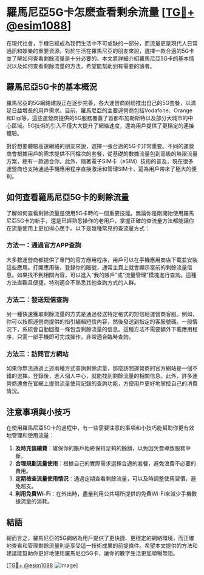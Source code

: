 # 羅馬尼亞5G卡怎麽查看剩余流量 [[TG💪+ @esim1088](https://t.me/s/esim1088)]

在現代社會，手機已經成為我們生活中不可或缺的一部分，而流量更是現代人日常通訊和娛樂的重要資源。對於生活在羅馬尼亞的朋友來說，選擇一款合適的5G卡並了解如何查看剩餘流量是十分必要的。本文將詳細介紹羅馬尼亞5G卡的基本情況以及如何查看剩餘流量的方法，希望能幫助到有需要的讀者。

## 羅馬尼亞5G卡的基本概況

羅馬尼亞的5G網絡建設正在逐步完善，各大運營商紛紛推出自己的5G套餐，以滿足日益增長的用戶需求。目前，羅馬尼亞的主要運營商包括Vodafone、Orange和Digi等，這些運營商提供的5G服務覆蓋了首都布加勒斯特以及部分大城市的中心區域。5G技術的引入不僅大大提升了網絡速度，還為用戶提供了更穩定的連接體驗。

對於想要體驗高速網絡的朋友來說，選擇一張合適的5G卡非常重要。不同的運營商會根據用戶的需求提供不同檔次的套餐，從基礎的數據流量包到高級的無限流量方案，總有一款適合你。此外，隨著電子SIM卡（eSIM）技術的普及，現在很多運營商也支持通過手機應用程序直接激活和管理SIM卡，這為用戶帶來了極大的便利。

## 如何查看羅馬尼亞5G卡的剩餘流量

了解如何查看剩餘流量是使用5G卡時的一個重要技能。無論你是剛開始使用羅馬尼亞5G卡的新手，還是已經熟悉操作的老用戶，掌握正確的查流量方法都能讓你在流量使用上更加得心應手。以下是幾種常見的查流量方式：

### 方法一：通過官方APP查詢

大多數運營商都提供了專門的官方應用程序，用戶可以在手機應用商店下載並安裝這些應用。打開應用後，登錄你的賬號，通常主頁上就會顯示當前的剩餘流量信息。如果找不到相關內容，可以進入“我的賬戶”或“流量管理”模塊進行查詢。這種方法直觀且便捷，特別適合不熟悉其他查詢方式的人群。

### 方法二：發送短信查詢

另一種快速獲取剩餘流量的方式是通過發送特定格式的短信給運營商客服。例如，你可以按照運營商提供的指引編輯短信內容，然後發送到指定的客服號碼。一般情況下，系統會自動回復一條包含剩餘流量的信息。這種方法不需要額外下載應用程序，只需一部手機即可完成操作，非常適合臨時查詢。

### 方法三：訪問官方網站

如果你無法通過上述兩種方式查詢剩餘流量，那麼訪問運營商的官方網站是一個不錯的選擇。登錄後，進入個人中心，就能找到剩餘流量的相關信息。此外，許多運營商還會在官網上提供流量使用記錄的查詢功能，方便用戶更好地掌控自己的消費情況。

## 注意事項與小技巧

在使用羅馬尼亞5G卡的過程中，有一些需要注意的事項和小技巧能幫助你更有效地管理和使用流量：

1. **及時充值續費**：確保你的賬戶始終保持足夠的餘額，以免因欠費導致服務中斷。
2. **合理規劃流量使用**：根據自己的實際需求選擇合適的套餐，避免浪費不必要的費用。
3. **定期檢查流量使用情況**：通過定期查看剩餘流量，可以及時調整使用習慣，避免超支。
4. **利用免費Wi-Fi**：在外出時，盡量利用公共場所提供的免費Wi-Fi來減少手機數據流量的消耗。

## 結語

總而言之，羅馬尼亞的5G網絡為用戶提供了更快捷、更穩定的網絡環境，而正確地查看和管理剩餘流量則是享受這一技術成果的前提條件。希望本文提供的方法和建議能幫助你更好地使用羅馬尼亞5G卡，讓你的數字生活更加順暢無阻。

[[TG💪+ @esim1088](https://t.me/s/esim1088) ![Image](https://i.postimg.cc/4NQfJmqS/Snipaste-2025-05-13-00-14-12.png)]